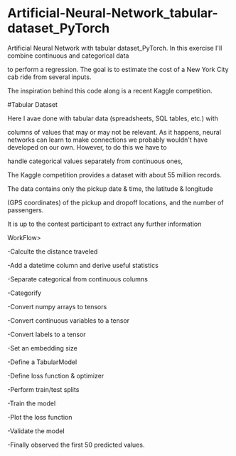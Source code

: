 # Artificial-Neural-Network_tabular-dataset_PyTorch

Artificial Neural Network with tabular dataset_PyTorch. In this exercise I'll combine continuous and categorical data 

to perform a regression. The goal is to estimate the cost of a New York City cab ride from several inputs. 

The inspiration behind this code along is a recent Kaggle competition.

#Tabular Dataset

Here I avae done with tabular data (spreadsheets, SQL tables, etc.) with 

columns of values that may or may not be relevant. As it happens, neural networks can learn to make connections we probably wouldn't have developed on our own. However, to do this we have to 

handle categorical values separately from continuous ones,

The Kaggle competition provides a dataset with about 55 million records. 

The data contains only the pickup date & time, the latitude & longitude 

(GPS coordinates) of the pickup and dropoff locations, and the number of passengers.

It is up to the contest participant to extract any further information

WorkFlow>

   -Calculte the distance traveled
    
   -Add a datetime column and derive useful statistics

   -Separate categorical from continuous columns
   
   -Categorify
   
   -Convert numpy arrays to tensors
   
   -Convert continuous variables to a tensor
   
   -Convert labels to a tensor
   
   -Set an embedding size
   
   -Define a TabularModel
   
   -Define loss function & optimizer
   
   -Perform train/test splits
   
   -Train the model
   
   -Plot the loss function
   
   -Validate the model
   
   -Finally observed the first 50 predicted values.

   
